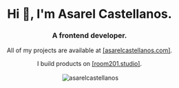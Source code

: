 <h1 align="center">Hi 👋, I'm Asarel Castellanos.</h1>
<h3 align="center">A frontend developer.</h3>

<p align="center">All of my projects are available at <a href="asarelcastellanos.com">[asarelcastellanos.com]</a>.</p>

<p align="center">I build products on <a href="room201.studio">[room201.studio]</a>.</p>

<p align="center">&nbsp;<img align="center" src="https://github-readme-stats.vercel.app/api?username=asarelcastellanos&show_icons=true&locale=en" alt="asarelcastellanos" /></p>
